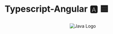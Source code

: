 # Typescript-Angular 🅰️ 🟦

<p align="center"> 
<img alt="Java Logo" src="https://miro.medium.com/v2/resize:fit:640/format:webp/1*grk7btEn0OJEQRKgG2Qs2A.png"/>
</p>
